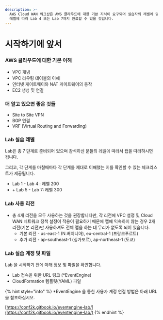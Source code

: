 ```yaml
---
description: >-
  AWS Cloud WAN 워크샵은 AWS 클라우드에 대한 기본 지식이 요구되며 실습자의 레벨에 맞게 Lab을 진행하도록 합니다. 참석자의
  레벨에 따라 Lab 4 또는 Lab 7까지 완료할 수 있을 것입니다.
---
```


# 시작하기에 앞서

### AWS 클라우드에 대한 기본 이해

* VPC 개념
* VPC 라우팅 테이블의 이해
* 인터넷 게이트웨이와 NAT 게이트웨이의 동작
* EC2 생성 및 연결&#x20;

### 더 알고 있으면 좋은 것들

* Site to Site VPN
* BGP 연결
* VRF (Virtual Routing and Forwarding)

### Lab 실습 레벨&#x20;

Lab은 총 7 단계로 준비되어 있으며 참석하신 분들의 레벨에 따라서 랩을 따라하시면 됩니다.&#x20;

그리고, 각 단계를 마칠때마다 각 단계를 제대로 이해했는 지를 확인할 수 있는 체크리스트가 제공됩니다.&#x20;

* Lab 1 - Lab 4 : 레벨 200
* \+ Lab 5 - Lab 7: 레벨 300

### Lab 사용 리전

* 총 4개 리전을 모두 사용하는 것을 권장합니다만, 각 리전에 VPC 설정 및 Cloud WAN 네트워크 정책 설정이 적용이 필요하기 때문에 랩에 익숙하지 않는 경우 2개 리전(기본 리전)만 사용하셔도 전체 랩을 하는 데 무리가 없도록 되어 있습니다.
  * 기본 리전 - us-east-1 (N.버지니아), eu-central-1 (프랑크푸르트)&#x20;
  * 추가 리전 - ap-southeast-1 (싱가포르), ap-northeast-1 (도쿄)

### Lab 실습 계정 및 파일&#x20;

Lab 을 시작하기 전에 아래 정보 및 파일을 확인합니다.&#x20;

* Lab 접속을 위한 URL 링크 (\*EventEngine)
* CloudFormation 템플릿(YAML) 파일

{% hint style="info" %}
\*EventEngine 을 통한 사용자 계정 연결 방법은 아래 URL을 참조하십시오.

[https://conf2k.gitbook.io/eventengine-lab/](https://conf2k.gitbook.io/eventengine-lab/)
{% endhint %}

